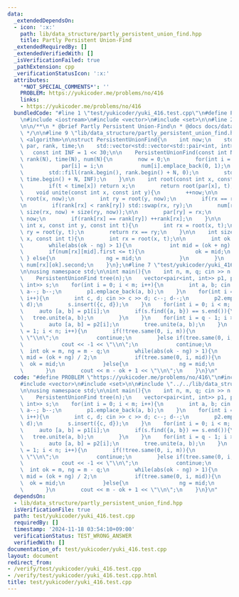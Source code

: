 ```yaml
---
data:
  _extendedDependsOn:
  - icon: ':x:'
    path: lib/data_structure/partly_persistent_union_find.hpp
    title: Partly Persistent Union-Find
  _extendedRequiredBy: []
  _extendedVerifiedWith: []
  _isVerificationFailed: true
  _pathExtension: cpp
  _verificationStatusIcon: ':x:'
  attributes:
    '*NOT_SPECIAL_COMMENTS*': ''
    PROBLEM: https://yukicoder.me/problems/no/416
    links:
    - https://yukicoder.me/problems/no/416
  bundledCode: "#line 1 \"test/yukicoder/yuki_416.test.cpp\"\n#define PROBLEM \"https://yukicoder.me/problems/no/416\"\
    \n#include <iostream>\n#include <vector>\n#include <set>\n\n#line 2 \"lib/data_structure/partly_persistent_union_find.hpp\"\
    \n\n/**\n * @brief Partly Persistent Union-Find\n * @docs docs/data_structure/partly_persistent_union_find.md\n\
    \ */\n\n#line 9 \"lib/data_structure/partly_persistent_union_find.hpp\"\n#include\
    \ <algorithm>\n\nstruct PersistentUnionFind{\n    int now;\n    std::vector<int>\
    \ par, rank, time;\n    std::vector<std::vector<std::pair<int, int>>> num;\n \
    \   const int INF = 1 << 30;\n\n    PersistentUnionFind(const int N) : par(N),\
    \ rank(N), time(N), num(N){\n        now = 0;\n        for(int i = 0; i < N; ++i){\n\
    \            par[i] = i;\n            num[i].emplace_back(0, 1);\n        }\n\
    \        std::fill(rank.begin(), rank.begin() + N, 0);\n        std::fill(time.begin(),\
    \ time.begin() + N, INF);\n    }\n\n    int root(const int x, const int t){\n\
    \        if(t < time[x]) return x;\n        return root(par[x], t);\n    }\n\n\
    \    void unite(const int x, const int y){\n        ++now;\n\n        int rx =\
    \ root(x, now);\n        int ry = root(y, now);\n        if(rx == ry) return;\n\
    \n        if(rank[rx] < rank[ry]) std::swap(rx, ry);\n        num[rx].emplace_back(now,\
    \ size(rx, now) + size(ry, now));\n\n        par[ry] = rx;\n        time[ry] =\
    \ now;\n        if(rank[rx] == rank[ry]) ++rank[rx];\n    }\n\n    bool same(const\
    \ int x, const int y, const int t){\n        int rx = root(x, t);\n        int\
    \ ry = root(y, t);\n        return rx == ry;\n    }\n\n    int size(const int\
    \ x, const int t){\n        int rx = root(x, t);\n\n        int ok = 0, ng = num[rx].size();\n\
    \        while(abs(ok - ng) > 1){\n            int mid = (ok + ng) / 2;\n    \
    \        if(num[rx][mid].first <= t){\n                ok = mid;\n           \
    \ } else{\n                ng = mid;\n            }\n        }\n        return\
    \ num[rx][ok].second;\n    }\n};\n#line 7 \"test/yukicoder/yuki_416.test.cpp\"\
    \n\nusing namespace std;\n\nint main(){\n    int n, m, q; cin >> n >> m >> q;\n\
    \    PersistentUnionFind tree(n);\n    vector<pair<int, int>> p1, p2;\n    set<pair<int,\
    \ int>> s;\n    for(int i = 0; i < m; i++){\n        int a, b; cin >> a >> b;\
    \ a--; b--;\n        p1.emplace_back(a, b);\n    }\n    for(int i = 0; i < q;\
    \ i++){\n        int c, d; cin >> c >> d; c--; d--;\n        p2.emplace_back(c,\
    \ d);\n        s.insert({c, d});\n    }\n    for(int i = 0; i < m; i++){\n   \
    \     auto [a, b] = p1[i];\n        if(s.find({a, b}) == s.end()){\n         \
    \   tree.unite(a, b);\n        }\n    }\n    for(int i = q - 1; i >= 0; i--){\n\
    \        auto [a, b] = p2[i];\n        tree.unite(a, b);\n    }\n    for(int i\
    \ = 1; i < n; i++){\n        if(!tree.same(0, i, m)){\n            cout << 0 <<\
    \ \"\\n\";\n            continue;\n        }else if(tree.same(0, i, m - q)){\n\
    \            cout << -1 << \"\\n\";\n            continue;\n        }\n      \
    \  int ok = m, ng = m - q;\n        while(abs(ok - ng) > 1){\n            int\
    \ mid = (ok + ng) / 2;\n            if(tree.same(0, i, mid)){\n              \
    \  ok = mid;\n            }else{\n                ng = mid;\n            }\n \
    \       }\n        cout << m - ok + 1 << \"\\n\";\n    }\n}\n"
  code: "#define PROBLEM \"https://yukicoder.me/problems/no/416\"\n#include <iostream>\n\
    #include <vector>\n#include <set>\n\n#include \"../../lib/data_structure/partly_persistent_union_find.hpp\"\
    \n\nusing namespace std;\n\nint main(){\n    int n, m, q; cin >> n >> m >> q;\n\
    \    PersistentUnionFind tree(n);\n    vector<pair<int, int>> p1, p2;\n    set<pair<int,\
    \ int>> s;\n    for(int i = 0; i < m; i++){\n        int a, b; cin >> a >> b;\
    \ a--; b--;\n        p1.emplace_back(a, b);\n    }\n    for(int i = 0; i < q;\
    \ i++){\n        int c, d; cin >> c >> d; c--; d--;\n        p2.emplace_back(c,\
    \ d);\n        s.insert({c, d});\n    }\n    for(int i = 0; i < m; i++){\n   \
    \     auto [a, b] = p1[i];\n        if(s.find({a, b}) == s.end()){\n         \
    \   tree.unite(a, b);\n        }\n    }\n    for(int i = q - 1; i >= 0; i--){\n\
    \        auto [a, b] = p2[i];\n        tree.unite(a, b);\n    }\n    for(int i\
    \ = 1; i < n; i++){\n        if(!tree.same(0, i, m)){\n            cout << 0 <<\
    \ \"\\n\";\n            continue;\n        }else if(tree.same(0, i, m - q)){\n\
    \            cout << -1 << \"\\n\";\n            continue;\n        }\n      \
    \  int ok = m, ng = m - q;\n        while(abs(ok - ng) > 1){\n            int\
    \ mid = (ok + ng) / 2;\n            if(tree.same(0, i, mid)){\n              \
    \  ok = mid;\n            }else{\n                ng = mid;\n            }\n \
    \       }\n        cout << m - ok + 1 << \"\\n\";\n    }\n}\n"
  dependsOn:
  - lib/data_structure/partly_persistent_union_find.hpp
  isVerificationFile: true
  path: test/yukicoder/yuki_416.test.cpp
  requiredBy: []
  timestamp: '2024-11-18 03:54:10+09:00'
  verificationStatus: TEST_WRONG_ANSWER
  verifiedWith: []
documentation_of: test/yukicoder/yuki_416.test.cpp
layout: document
redirect_from:
- /verify/test/yukicoder/yuki_416.test.cpp
- /verify/test/yukicoder/yuki_416.test.cpp.html
title: test/yukicoder/yuki_416.test.cpp
---
```

